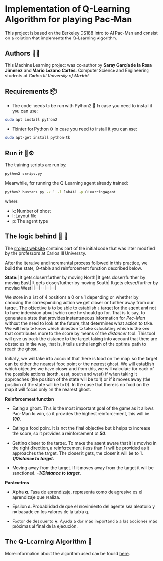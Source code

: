 # Implementation of Q-Learning Algorithm for playing Pac-Man
This project is based on the Berkeley CS188 Intro to AI Pac-Man and consist on a solution that implements the Q-Learning Algorithm.

## Authors 🧑‍💻
This Machine Learning project was co-author by **Saray García de la Rosa Jimenez** and **Mario Lozano Cortés**. Computer Science and Engineering students at *Carlos III University of Madrid*.

## Requirements 📦
- The code needs to be run with Python2 🐍 In case you need to install it you can use:
 ```bash
sudo apt install python2
```
-  Tkinter for Python ⚙️  In case you need to install it you can use:
 ```bash
sudo apt-get install python-tk
```

## Run it 🐍⚙️

The training scripts are run by:
```bash
python2 script.py
```

Meanwhile, for running the Q-Learning agent already trained:
```bash
python2 busters.py -k 1 -l labAA1 -p QLearningAgent
```
where:
- k: Number of ghost
- l: Layout file
- p: The agent type 

## The logic behind 🧠 🤖

The [project website](http://ai.berkeley.edu/project_overview.html) contains part of the initial code that was later modified by the professors at Carlos III University. 

After the iterative and incremental process followed in this practice, we build the state, Q-table and reinforcement function described below.

**State**:
|It gets closer/further by moving North| It gets closer/further by moving East| It gets closer/further by moving South| It gets closer/further by moving West|
|--|--|--|--|

We store in a list of 4 positions a 0 or a 1 depending on whether by choosing the corresponding action we get closer or further away from our target. The objective is to be able to establish a target for the agent and not to have indecision about which one he should go for. That is to say, to generate a state that provides instantaneous information for *Pac-Man* without the need to look at the future, that determines what action to take. We will help to know which direction to take calculating which is the one that contributes more to the score by means of the *distancer* tool. This tool will give us back the distance to the target taking into account that there are obstacles in the way, that is, it tells us the length of the optimal path to reach the ghost.

Initially, we will take into account that there is food on the map, so the target can be either the nearest food point or the nearest ghost. We will establish which objective we have closer and from this, we will calculate for each of the possible actions (north, east, south and west) if when taking it approaches (the position of the state will be to 1) or if it moves away (the position of the state will be to 0). In the case that there is no food on the map it will focus only on the nearest ghost.

**Reinforcement function**
- Eating a ghost. This is the most important goal of the game as it allows Pac-Man to win, so it provides the highest reinforcement, this will be ***100***.

- Eating a food point. It is not the final objective but it helps to increase the score, so it provides a reinforcement of ***50***.

- Getting closer to the target. To make the agent aware that it is moving in the right direction, a reinforcement (less than 1) will be provided as it approaches the target. The closer it gets, the closer it will be to 1. ***1/Distance to target.*** 

- Moving away from the target. If it moves away from the target it will be sanctioned. ***-1/Distance to target.***

**Parámetros**.

- Alpha **α**. Tasa de aprendizaje, representa como de agresivo es el aprendizaje que realiza.

- Epsilon **ε**. Probabilidad de que el movimiento del agente sea aleatorio y no basado en los valores de la tabla q.

- Factor de descuento **γ**. Ayuda a dar más importancia a las acciones más próximas al final de la ejecución.

## The Q-Learning Algorithm 🧭

More information about the algorithm used can be found [here](https://en.wikipedia.org/wiki/Q-learning).